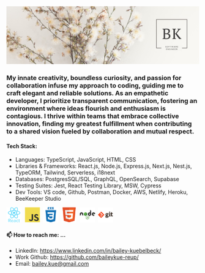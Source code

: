 <img src="./github_linkedin_banner.jpg" />

### My innate creativity, boundless curiosity, and passion for collaboration infuse my approach to coding, guiding me to craft elegant and reliable solutions. As an empathetic developer, I prioritize transparent communication, fostering an environment where ideas flourish and enthusiasm is contagious. I thrive within teams that embrace collective innovation, finding my greatest fulfillment when contributing to a shared vision fueled by collaboration and mutual respect.


#### Tech Stack:
- Languages: TypeScript, JavaScript, HTML, CSS
- Libraries & Frameworks: React.js, Node.js, Express.js, Next.js, Nest.js, TypeORM, Tailwind, Serverless, i18next
- Databases: PostgresSQL/SQL, GraphQL, OpenSearch, Supabase
- Testing Suites: Jest, React Testing Library, MSW, Cypress
- Dev Tools: VS code, Github, Postman, Docker, AWS, Netlify, Heroku, BeeKeeper Studio
<div>
  <img src="https://github.com/devicons/devicon/blob/master/icons/react/react-original-wordmark.svg" title="React" alt="React" width="40" height="40"/>&nbsp;
  <img src="https://github.com/devicons/devicon/blob/master/icons/javascript/javascript-original.svg" title="JavaScript" alt="JavaScript" width="40" height="40"/>&nbsp;
  <img src="https://github.com/devicons/devicon/blob/master/icons/css3/css3-plain-wordmark.svg"  title="CSS3" alt="CSS" width="40" height="40"/>&nbsp;
  <img src="https://github.com/devicons/devicon/blob/master/icons/html5/html5-original.svg" title="HTML5" alt="HTML" width="40" height="40"/>&nbsp;
  <img src="https://github.com/devicons/devicon/blob/master/icons/nodejs/nodejs-original-wordmark.svg" title="NodeJS" alt="NodeJS" width="40" height="40"/>&nbsp;
  <img src="https://github.com/devicons/devicon/blob/master/icons/git/git-original-wordmark.svg" title="Git" **alt="Git" width="40" height="40"/>
</div>

#### 📫 How to reach me: ...
* LinkedIn: https://www.linkedin.com/in/bailey-kuebelbeck/
* Work Github: https://github.com/baileykue-reup/
* Email: bailey.kue@gmail.com

<!-- <div id="badges">
  <a href="https://www.linkedin.com/in/bailey-kuebelbeck/">
    <img src="https://img.shields.io/badge/LinkedIn-blue?style=for-the-badge&logo=linkedin&logoColor=white" alt="LinkedIn Badge"/>
  </a>
  </div> -->
<!--
**baileykue/baileykue** is a ✨ _special_ ✨ repository because its `README.md` (this file) appears on your GitHub profile.

Here are some ideas to get you started:

- 🔭 I’m currently working on ...
- 🌱 I’m currently learning ...
- 👯 I’m looking to collaborate on ...
- 🤔 I’m looking for help with ...
- 💬 Ask me about ...
- 😄 Pronouns: ...
- ⚡ Fun fact: ...
-->

